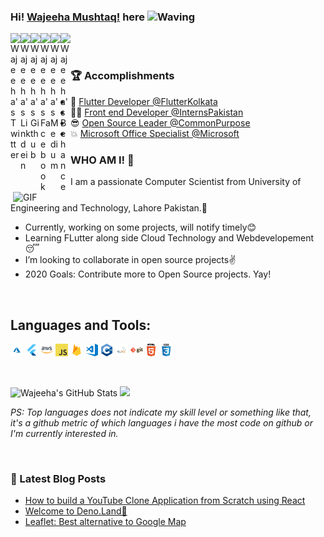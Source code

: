 ### Hi! [Wajeeha Mushtaq!](https://wajeehamushtaq.netlify.app/) here <img src="https://github.com/TheDudeThatCode/TheDudeThatCode/blob/master/Assets/Hi.gif" width="30px" alt="Waving">

<a href="https://twitter.com/mushtaq_wajeeha">
  <img align="left" alt="Wajeeha's Twitter" width="16px" src="https://cdn.jsdelivr.net/npm/simple-icons@v3/icons/twitter.svg" />
</a>
<a href="https://www.linkedin.com/in/wajeeha-mushtaq-606a411a8/">
  <img align="left" alt="Wajeeha's Linkdein" width="16px" src="https://cdn.jsdelivr.net/npm/simple-icons@v3/icons/linkedin.svg" />
</a>
<a href="https://github.com/wajeehamushtaq">
  <img align="left" alt="Wajeeha's Github" width="16px" src="https://cdn.jsdelivr.net/npm/simple-icons@v3/icons/github.svg" />
</a>
<a href="https://www.facebook.com/wajeeha.mushtaq.9/">
  <img align="left" alt="Wajeeha's Facebook" width="16px" src="https://cdn.jsdelivr.net/npm/simple-icons@v3/icons/facebook.svg" />
</a>
<a href="https://medium.com/@wajeehamushtaq1">
  <img align="left" alt="Wajeeha's Medium" width="16px" src="https://cdn.jsdelivr.net/npm/simple-icons@v3/icons/medium.svg" />
</a>
<a href="https://www.behance.net/wajeehamushtaq">
  <img align="left" alt="Wajeeha's Behance" width="16px" src="https://cdn.jsdelivr.net/npm/simple-icons@v3/icons/behance.svg" />
</a>
<img align="right" width="500px" alt="GIF" src="https://media.giphy.com/media/p4NLw3I4U0idi/giphy.gif" />

<br /><br />

### 🏆 Accomplishments

- 🎀 [Flutter Developer @FlutterKolkata](https://drive.google.com/file/d/1r43DIl3PrPX2xRrKUNbblfrsjH_s6S3C/view?usp=sharing)
- 💁‍♀️ [Front end Developer @InternsPakistan](https://drive.google.com/file/d/1MydDqbuirfc01QcvWLS62rak5l0RHSrC/view?usp=sharing) 
- 😎 [Open Source Leader @CommonPurpose](https://badgr.com/public/assertions/-VVX3aRHTTGteJVnJ-mVUA?identity__email=wajeehamushtaq1%40gmail.com)
- 💥 [Microsoft Office Specialist @Microsoft](https://drive.google.com/file/d/1ofBPkx9D6yvDb5xaE3m2TxqCSf8sAxHB/view?usp=sharing)

### WHO AM I! 🤔 &nbsp;

I am a passionate Computer Scientist from University of Engineering and Technology, Lahore Pakistan.💚
-  Currently, working on some projects, will notify timely😊
-  Learning FLutter along side Cloud Technology and Webdevelopement😴
-  I’m looking to collaborate in open source projects✌
-  2020 Goals: Contribute more to Open Source projects. Yay!
<br />

## Languages and Tools: &nbsp;
<code><img height="20" src="https://raw.githubusercontent.com/github/explore/80688e429a7d4ef2fca1e82350fe8e3517d3494d/topics/azure/azure.png"></code>
<code><img height="20" src="https://raw.githubusercontent.com/github/explore/80688e429a7d4ef2fca1e82350fe8e3517d3494d/topics/flutter/flutter.png"></code>
<code><img height="20" src="https://raw.githubusercontent.com/github/explore/56a826d05cf762b2b50ecbe7d492a839b04f3fbf/topics/aws/aws.png"></code>
<code><img height="20" src="https://raw.githubusercontent.com/github/explore/80688e429a7d4ef2fca1e82350fe8e3517d3494d/topics/javascript/javascript.png"></code>
<code><img height="20" src="https://raw.githubusercontent.com/github/explore/80688e429a7d4ef2fca1e82350fe8e3517d3494d/topics/firebase/firebase.png"></code>
<code><img height="20" src="https://raw.githubusercontent.com/github/explore/80688e429a7d4ef2fca1e82350fe8e3517d3494d/topics/visual-studio-code/visual-studio-code.png"></code>
<code><img height="20" src="https://raw.githubusercontent.com/github/explore/80688e429a7d4ef2fca1e82350fe8e3517d3494d/topics/cpp/cpp.png"></code>
<code><img height="20" src="https://raw.githubusercontent.com/github/explore/80688e429a7d4ef2fca1e82350fe8e3517d3494d/topics/mysql/mysql.png"></code>
<code><img height="20" src="https://raw.githubusercontent.com/github/explore/80688e429a7d4ef2fca1e82350fe8e3517d3494d/topics/git/git.png"></code>
<code><img height="20" src="https://raw.githubusercontent.com/github/explore/80688e429a7d4ef2fca1e82350fe8e3517d3494d/topics/html/html.png"></code>
<code><img height="20" src="https://raw.githubusercontent.com/github/explore/80688e429a7d4ef2fca1e82350fe8e3517d3494d/topics/css/css.png"></code>

<br />

<p>
   <img src="https://github-readme-stats.vercel.app/api?username=wajeehamushtaq&show_icons=true&hide_border=true&count_private=true&theme=vision-friendly-dark&icon_color=fad000" alt="Wajeeha's GitHub Stats">
  <img src="https://github-readme-stats.vercel.app/api/top-langs/?username=wajeehamushtaq&theme=vision-friendly-dark&hide_langs_below=1&layout=compact" />
</p>

*PS: Top languages does not indicate my skill level or something like that, it's a github metric of which languages i have the most code on github or I'm currently interested in.*

<br />

### 📕 Latest Blog Posts 

<!-- BLOG-POST-LIST:START -->
- [How to build a YouTube Clone Application from Scratch using React](https://medium.com/@wajeehamushtaq1/how-to-build-a-youtube-clone-application-from-scratch-using-react-89e904103552)
- [Welcome to Deno.Land🦕](https://medium.com/@wajeehamushtaq1/welcome-to-deno-land-de1a181933dc)
- [Leaflet: Best alternative to Google Map](https://medium.com/@wajeehamushtaq1/leaflet-best-alternative-to-google-map-ae2b13cdc5fd)

 

